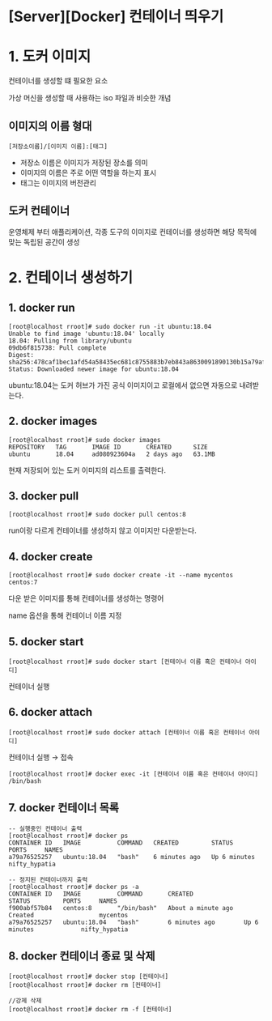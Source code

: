 # [Server][Docker] 컨테이너 띄우기

# 1. 도커 이미지

컨테이너를 생성할 떄 필요한 요소

가상 머신을 생성할 때 사용하는 iso 파일과 비슷한 개념

## 이미지의 이름 형대

```
[저장소이름]/[이미지 이름]:[태그]
```

- 저장소 이름은 이미지가 저장된 장소를 의미
- 이미지의 이름은 주로 어떤 역할을 하는지 표시
- 태그는 이미지의 버전관리

## 도커 컨테이너

운영체제 부터 애플리케이션, 각종 도구의 이미지로 컨테이너를 생성하면 해당 목적에 맞는 독립된 공간이 생성 

# 2. 컨테이너 생성하기

## 1. docker run

```
[root@localhost rroot]# sudo docker run -it ubuntu:18.04
Unable to find image 'ubuntu:18.04' locally
18.04: Pulling from library/ubuntu
09db6f815738: Pull complete
Digest: sha256:478caf1bec1afd54a58435ec681c8755883b7eb843a8630091890130b15a79af
Status: Downloaded newer image for ubuntu:18.04
```

ubuntu:18.04는 도커 허브가 가진 공식 이미지이고 로컬에서 없으면 자동으로 내려받는다.

## 2. docker images

```
[root@localhost rroot]# sudo docker images
REPOSITORY   TAG       IMAGE ID       CREATED      SIZE
ubuntu       18.04     ad080923604a   2 days ago   63.1MB
```

현재 저장되어 있는 도커 이미지의 리스트를 출력한다.

## 3. docker pull

```
[root@localhost rroot]# sudo docker pull centos:8
```

run이랑 다르게 컨테이너를 생성하지 않고 이미지만 다운받는다.

## 4. docker create

```
[root@localhost rroot]# sudo docker create -it --name mycentos centos:7
```

다운 받은 이미지를 통해 컨테이너를 생성하는 명령어

name 옵션을 통해 컨테이너 이름 지정

## 5. docker start

```
[root@localhost rroot]# sudo docker start [컨테이너 이름 혹은 컨테이너 아이디]
```

컨테이너 실행

## 6. docker attach

```
[root@localhost rroot]# sudo docker attach [컨테이너 이름 혹은 컨테이너 아이디]
```

컨테이너 실행 → 접속

```
[root@localhost rroot]# docker exec -it [컨테이너 이름 혹은 컨테이너 아이디] /bin/bash
```

## 7. docker 컨테이너 목록

```
-- 실행중인 컨테이너 출력
[root@localhost rroot]# docker ps
CONTAINER ID   IMAGE          COMMAND   CREATED         STATUS         PORTS     NAMES
a79a76525257   ubuntu:18.04   "bash"    6 minutes ago   Up 6 minutes             nifty_hypatia

-- 정지된 컨테이너까지 출력
[root@localhost rroot]# docker ps -a
CONTAINER ID   IMAGE          COMMAND       CREATED              STATUS         PORTS     NAMES
f900abf57b84   centos:8       "/bin/bash"   About a minute ago   Created                  mycentos
a79a76525257   ubuntu:18.04   "bash"        6 minutes ago        Up 6 minutes             nifty_hypatia
```

## 8. docker 컨테이너 종료 및 삭제

```
[root@localhost rroot]# docker stop [컨테이너]
[root@localhost rroot]# docker rm [컨테이너]

//강제 삭제
[root@localhost rroot]# docker rm -f [컨테이너]
```